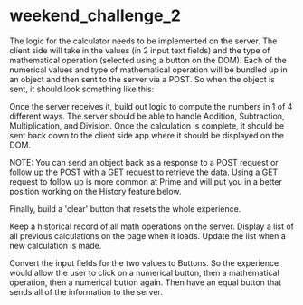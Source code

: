 # weekend_challenge_2

The logic for the calculator needs to be implemented on the server. The client side will take in the values (in 2 input text fields) and the type of mathematical operation (selected using a button on the DOM). Each of the numerical values and type of mathematical operation will be bundled up in an object and then sent to the server via a POST. So when the object is sent, it should look something like this:

Once the server receives it, build out logic to compute the numbers in 1 of 4 different ways. The server should be able to handle Addition, Subtraction, Multiplication, and Division. Once the calculation is complete, it should be sent back down to the client side app where it should be displayed on the DOM.

NOTE: You can send an object back as a response to a POST request or follow up the POST with a GET request to retrieve the data. Using a GET request to follow up is more common at Prime and will put you in a better position working on the History feature below.

Finally, build a 'clear' button that resets the whole experience.

Keep a historical record of all math operations on the server. Display a list of all previous calculations on the page when it loads. Update the list when a new calculation is made.

Convert the input fields for the two values to Buttons. So the experience would allow the user to click on a numerical button, then a mathematical operation, then a numerical button again. Then have an equal button that sends all of the information to the server.

